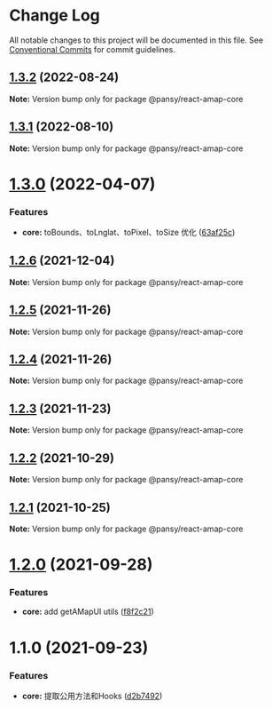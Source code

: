 # Change Log

All notable changes to this project will be documented in this file.
See [Conventional Commits](https://conventionalcommits.org) for commit guidelines.

## [1.3.2](https://github.com/pansyjs/react-amap/compare/@pansy/react-amap-core@1.3.1...@pansy/react-amap-core@1.3.2) (2022-08-24)

**Note:** Version bump only for package @pansy/react-amap-core





## [1.3.1](https://github.com/pansyjs/react-amap/compare/@pansy/react-amap-core@1.3.0...@pansy/react-amap-core@1.3.1) (2022-08-10)

**Note:** Version bump only for package @pansy/react-amap-core





# [1.3.0](https://github.com/pansyjs/react-amap/compare/@pansy/react-amap-core@1.2.6...@pansy/react-amap-core@1.3.0) (2022-04-07)


### Features

* **core:**  toBounds、toLnglat、toPixel、toSize 优化 ([63af25c](https://github.com/pansyjs/react-amap/commit/63af25c7df7deee887808af3fc0c44ca1d22a916))





## [1.2.6](https://github.com/pansyjs/react-amap/compare/@pansy/react-amap-core@1.2.5...@pansy/react-amap-core@1.2.6) (2021-12-04)

**Note:** Version bump only for package @pansy/react-amap-core





## [1.2.5](https://github.com/pansyjs/react-amap/compare/@pansy/react-amap-core@1.2.4...@pansy/react-amap-core@1.2.5) (2021-11-26)

**Note:** Version bump only for package @pansy/react-amap-core





## [1.2.4](https://github.com/pansyjs/react-amap/compare/@pansy/react-amap-core@1.2.3...@pansy/react-amap-core@1.2.4) (2021-11-26)

**Note:** Version bump only for package @pansy/react-amap-core





## [1.2.3](https://github.com/pansyjs/react-amap/compare/@pansy/react-amap-core@1.2.2...@pansy/react-amap-core@1.2.3) (2021-11-23)

**Note:** Version bump only for package @pansy/react-amap-core





## [1.2.2](https://github.com/pansyjs/react-amap/compare/@pansy/react-amap-core@1.2.1...@pansy/react-amap-core@1.2.2) (2021-10-29)

**Note:** Version bump only for package @pansy/react-amap-core





## [1.2.1](https://github.com/pansyjs/react-amap/compare/@pansy/react-amap-core@1.2.0...@pansy/react-amap-core@1.2.1) (2021-10-25)

**Note:** Version bump only for package @pansy/react-amap-core





# [1.2.0](https://github.com/pansyjs/react-amap/compare/@pansy/react-amap-core@1.1.0...@pansy/react-amap-core@1.2.0) (2021-09-28)


### Features

* **core:** add getAMapUI utils ([f8f2c21](https://github.com/pansyjs/react-amap/commit/f8f2c218d211ba7bcf1fc60f7a1fab91e4732d45))





# 1.1.0 (2021-09-23)


### Features

* **core:** 提取公用方法和Hooks ([d2b7492](https://github.com/pansyjs/react-amap/commit/d2b749237d699fa2e6db83f011e9a90554b0ab71))
